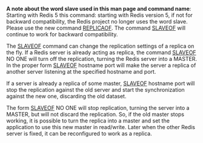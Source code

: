 **A note about the word slave used in this man page and command name**: Starting with Redis 5 this command: starting with Redis version 5, if not for backward compatibility, the Redis project no longer uses the word slave. Please use the new command [REPLICAOF](/commands/replicaof). The command [SLAVEOF](/commands/slaveof) will continue to work for backward compatibility.

The [SLAVEOF](/commands/slaveof) command can change the replication settings of a replica on the fly.
If a Redis server is already acting as replica, the command [SLAVEOF](/commands/slaveof) NO ONE will
turn off the replication, turning the Redis server into a MASTER.
In the proper form [SLAVEOF](/commands/slaveof) hostname port will make the server a replica of
another server listening at the specified hostname and port.

If a server is already a replica of some master, [SLAVEOF](/commands/slaveof) hostname port will stop
the replication against the old server and start the synchronization against the
new one, discarding the old dataset.

The form [SLAVEOF](/commands/slaveof) NO ONE will stop replication, turning the server into a
MASTER, but will not discard the replication.
So, if the old master stops working, it is possible to turn the replica into a
master and set the application to use this new master in read/write.
Later when the other Redis server is fixed, it can be reconfigured to work as a
replica.

